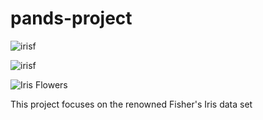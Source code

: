 # pands-project


![irisf](https://www.google.com/imgres?imgurl=https%3A%2F%2Fwww.soilgrowenjoy.com%2Fwp-content%2Fuploads%2F2020%2F04%2FPhoto_nettled-iris-4857753_1920.jpg&tbnid=wWut6WwzE8cSdM&vet=10CAYQxiAoBGoXChMI2N34yLPohQMVAAAAAB0AAAAAEAY..i&imgrefurl=https%3A%2F%2Fwww.thairghs.com%2F%3Fc%3Dwhen-to-plant-iris-flowers-by-hardiness-zone-oo-6x9a9Yf5&docid=i0z7RXmv2vjSXM&w=1920&h=1281&itg=1&q=free%20iris%20flower%20landscape.jpg%20full%20width&ved=0CAYQxiAoBGoXChMI2N34yLPohQMVAAAAAB0AAAAAEAY)

![irisf](https://encrypted-tbn0.gstatic.com/images?q=tbn:ANd9GcSOUwxTPU5m3hLJL8C672tVMDLd1lr-B2WodQ&s)





![Iris Flowers](https://live.staticflickr.com/387/18749262238_59870d95bd_n.jpg)

This project focuses on the renowned Fisher's Iris data set 
